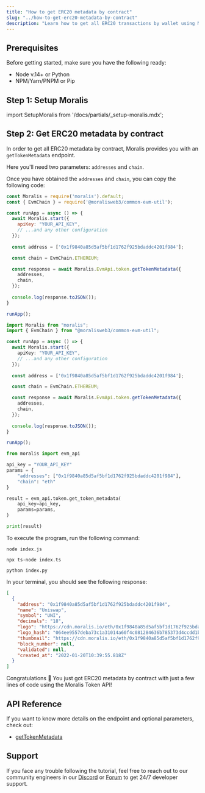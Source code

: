 ```yaml
---
title: "How to get ERC20 metadata by contract"
slug: "../how-to-get-erc20-metadata-by-contract"
description: "Learn how to get all ERC20 transactions by wallet using Moralis Token API."
---
```

## Prerequisites

Before getting started, make sure you have the following ready:

- Node v.14+ or Python
- NPM/Yarn/PNPM or Pip

## Step 1: Setup Moralis

import SetupMoralis from '/docs/partials/_setup-moralis.mdx';

<SetupMoralis node="moralis @moralisweb3/common-evm-util" python="moralis" />

## Step 2: Get ERC20 metadata by contract

In order to get all ERC20 metadata by contract, Moralis provides you with an `getTokenMetadata` endpoint.

Here you'll need two parameters: `addresses` and `chain`.

Once you have obtained the `addresses` and `chain`, you can copy the following code:

```javascript index.js
const Moralis = require('moralis').default;
const { EvmChain } = require('@moralisweb3/common-evm-util');

const runApp = async () => {
  await Moralis.start({
    apiKey: "YOUR_API_KEY",
    // ...and any other configuration
  });
  
  const address = ['0x1f9840a85d5af5bf1d1762f925bdaddc4201f984'];

  const chain = EvmChain.ETHEREUM;

  const response = await Moralis.EvmApi.token.getTokenMetadata({
    addresses,
    chain,
  });
  
  console.log(response.toJSON());
}

runApp();
```
```typescript index.ts
import Moralis from "moralis";
import { EvmChain } from "@moralisweb3/common-evm-util";

const runApp = async () => {
  await Moralis.start({
    apiKey: "YOUR_API_KEY",
    // ...and any other configuration
  });
  
  const address = ['0x1f9840a85d5af5bf1d1762f925bdaddc4201f984'];

  const chain = EvmChain.ETHEREUM;

  const response = await Moralis.EvmApi.token.getTokenMetadata({
    addresses,
    chain,
  });
  
  console.log(response.toJSON());
}

runApp();
```
```python index.py
from moralis import evm_api

api_key = "YOUR_API_KEY"
params = {
    "addresses": ["0x1f9840a85d5af5bf1d1762f925bdaddc4201f984"], 
    "chain": "eth"
}

result = evm_api.token.get_token_metadata(
    api_key=api_key,
    params=params,
)

print(result)
```



To execute the program, run the following command:

```shell Shell (JavaScript)
node index.js
```
```Text Shell (TypeScript)
npx ts-node index.ts
```
```Text Shell (Python)
python index.py
```



In your terminal, you should see the following response:

```json
[
  {
    "address": "0x1f9840a85d5af5bf1d1762f925bdaddc4201f984",
    "name": "Uniswap",
    "symbol": "UNI",
    "decimals": "18",
    "logo": "https://cdn.moralis.io/eth/0x1f9840a85d5af5bf1d1762f925bdaddc4201f984.png",
    "logo_hash": "064ee9557deba73c1a31014a60f4c081284636b785373d4ccdd1b3440df11f43",
    "thumbnail": "https://cdn.moralis.io/eth/0x1f9840a85d5af5bf1d1762f925bdaddc4201f984_thumb.png",
    "block_number": null,
    "validated": null,
    "created_at": "2022-01-20T10:39:55.818Z"
  }
]
```



Congratulations 🥳 You just got ERC20 metadata by contract with just a few lines of code using the Moralis Token API!

## API Reference

If you want to know more details on the endpoint and optional parameters, check out:

- [getTokenMetadata](https://docs.moralis.io/reference/gettokenmetadata)

## Support

If you face any trouble following the tutorial, feel free to reach out to our community engineers in our [Discord](https://moralis.io/discord) or [Forum](https://forum.moralis.io) to get 24/7 developer support.